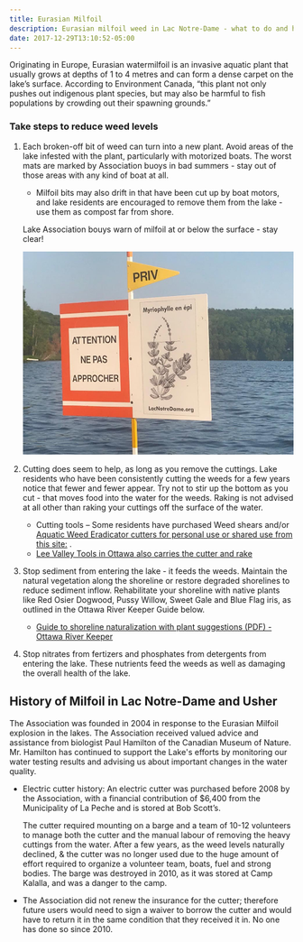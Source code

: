 ```yaml
---
title: Eurasian Milfoil
description: Eurasian milfoil weed in Lac Notre-Dame - what to do and history
date: 2017-12-29T13:10:52-05:00
---
```

Originating in Europe, Eurasian watermilfoil is an invasive aquatic plant that usually grows at depths of 1 to 4 metres and can form a dense carpet on the lake’s surface.  According to Environment Canada, “this plant not only pushes out indigenous plant species, but may also be harmful to fish populations by crowding out their spawning grounds.”

### Take steps to reduce weed levels

1. Each broken-off bit of weed can turn into a new plant. Avoid areas of the lake infested with the plant, particularly with motorized boats. The worst mats are marked by Association buoys in bad summers - stay out of those areas with any kind of boat at all.

   * Milfoil bits may also drift in that have been cut up by boat motors, and lake residents are encouraged to remove them from the lake - use them as compost far from shore.

   Lake Association bouys warn of milfoil at or below the surface - stay clear!

   <img src="/assets/img/Buoy.jpg" class="img-fluid py-3" alt="pic of buoy on lake" />

2. Cutting does seem to help, as long as you remove the cuttings. Lake residents who have been consistently cutting the weeds for a few years notice that fewer and fewer appear. Try not to stir up the bottom as you cut - that moves food into the water for the weeds. Raking is not advised at all other than raking your cuttings off the surface of the water.  

    * Cutting tools – Some residents have purchased Weed shears and/or [Aquatic Weed Eradicator cutters for personal use or shared use from this site:](https://canadianpond.ca/product/aquatic-weed-rakes-cutters/) .
    * [Lee Valley Tools in Ottawa also carries the cutter and rake](http://www.leevalley.com/en/garden/page.aspx?p=76919&cat=2,44821)

3. Stop sediment from entering the lake - it feeds the weeds. Maintain the natural vegetation along the shoreline or restore degraded shorelines to reduce sediment inflow. Rehabilitate your shoreline with native plants like Red Osier Dogwood, Pussy Willow, Sweet Gale and Blue Flag iris, as outlined in the Ottawa River Keeper Guide below.

   * [Guide to shoreline naturalization with plant suggestions (PDF) - Ottawa River Keeper](https://www.ottawariverkeeper.ca/wp-content/uploads/2015/09/3_ORK_ShorelineNaturalization_EN.pdf)

4. Stop nitrates from fertizers and phosphates from detergents from entering the lake. These nutrients feed the weeds as well as damaging the overall health of the lake.  

## History of Milfoil in Lac Notre-Dame and Usher

The Association was founded in 2004 in response to the Eurasian Milfoil explosion in the lakes. The Association received valued advice and assistance from biologist Paul Hamilton of the Canadian Museum of Nature. Mr. Hamilton has continued to support the Lake's efforts by monitoring our water testing results and advising us about important changes in the water quality.

* Electric cutter history: An electric cutter was purchased before 2008 by the Association, with a financial contribution of $6,400 from the Municipality of La Peche and is stored at Bob Scott’s.

   The cutter required mounting on a barge and a team of 10-12 volunteers to manage both the cutter and the manual labour of removing the heavy cuttings from the water. After a few years, as the weed levels naturally declined, & the cutter was no longer used due to the huge amount of effort required to organize a volunteer team, boats, fuel and strong bodies.  The  barge  was  destroyed  in  2010, as  it  was  stored  at  Camp  Kalalla,  and  was  a  danger  to  the  camp.  

* The Association did not  renew the insurance for the cutter;  therefore future users would need to sign a waiver to borrow the cutter and would have to return it in the same condition that they received it in.  No one has done so since 2010.
